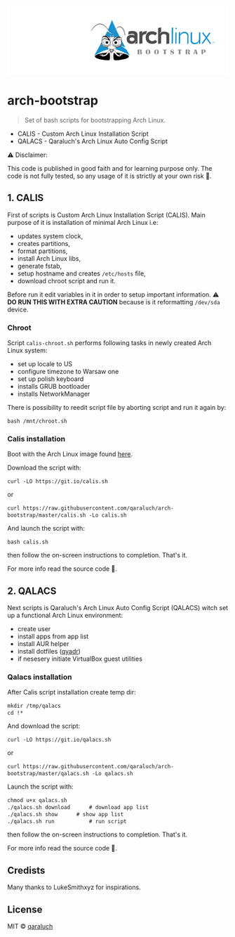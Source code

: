 ![arch-bootstrap-logo](./pic/logo.jpg)

# arch-bootstrap

> Set of bash scripts for bootstrapping Arch Linux.

- CALIS - Custom Arch Linux Installation Script
- QALACS - Qaraluch's Arch Linux Auto Config Script

:warning: Disclaimer:

This code is published in good faith and for learning purpose only. The code is not fully tested, so any usage of it is strictly at your own risk :see_no_evil:.

## 1. CALIS

First of scripts is Custom Arch Linux Installation Script (CALIS). Main purpose of it is installation of minimal Arch Linux i.e:

- updates system clock,
- creates partitions,
- format partitions,
- install Arch Linux libs,
- generate fstab,
- setup hostname and creates `/etc/hosts` file,
- download chroot script and run it.

Before run it edit variables in it in order to setup important information. :warning: **DO RUN THIS WITH EXTRA CAUTION** because is it reformatting `/dev/sda` device.

### Chroot

Script `calis-chroot.sh` performs following tasks in newly created Arch Linux system:

- set up locale to US
- configure timezone to Warsaw one
- set up polish keyboard
- installs GRUB bootloader
- installs NetworkManager

There is possibility to reedit script file by aborting script and run it again by:

```
bash /mnt/chroot.sh
```

### Calis installation

Boot with the Arch Linux image found [here](https://www.archlinux.org/download/).

Download the script with:

```
curl -LO https://git.io/calis.sh
```

or

```
curl https://raw.githubusercontent.com/qaraluch/arch-bootstrap/master/calis.sh -Lo calis.sh
```

And launch the script with:

```
bash calis.sh
```

then follow the on-screen instructions to completion.
That's it.

For more info read the source code :page_facing_up:.

## 2. QALACS

Next scripts is Qaraluch's Arch Linux Auto Config Script (QALACS) witch set up a functional Arch Linux environment:

- create user
- install apps from app list
- install AUR helper
- install dotfiles ([qyadr](https://github.com/qaraluch/qyadr))
- if nesesery initiate VirtualBox guest utilities

### Qalacs installation

After Calis script installation create temp dir:

```
mkdir /tmp/qalacs
cd !*
```

And download the script:

```
curl -LO https://git.io/qalacs.sh
```

or

```
curl https://raw.githubusercontent.com/qaraluch/arch-bootstrap/master/qalacs.sh -Lo qalacs.sh
```

Launch the script with:

```
chmod u+x qalacs.sh
./qalacs.sh download      # download app list
./qalacs.sh show	  # show app list
./qalacs.sh run           # run script
```

then follow the on-screen instructions to completion.
That's it.

For more info read the source code :page_facing_up:.

## Credists

Many thanks to LukeSmithxyz for inspirations.

## License

MIT © [qaraluch](https://github.com/qaraluch)

